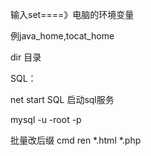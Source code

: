 输入set====》电脑的环境变量

例java_home,tocat_home

dir 目录



SQL：

net start SQL 启动sql服务

mysql -u -root -p





批量改后缀   cmd      ren *.html  *.php

